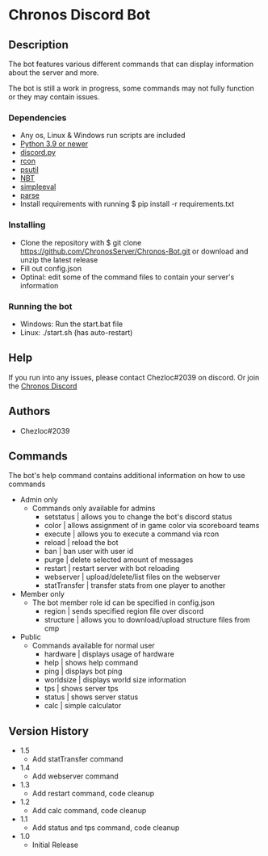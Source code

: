 # Chronos Discord Bot

## Description

The bot features various different commands that can display information about the server and more. 

The bot is still a work in progress, some commands may not fully function or they may contain issues.

### Dependencies

* Any os, Linux & Windows run scripts are included
* [Python 3.9 or newer](https://www.python.org/downloads/)
* [discord.py](https://pypi.org/project/discord.py/)
* [rcon](https://pypi.org/project/rcon/)
* [psutil](https://pypi.org/project/psutil/)
* [NBT](https://pypi.org/project/NBT/)
* [simpleeval](https://pypi.org/project/simpleeval/)
* [parse](https://pypi.org/project/parse/)
* Install requirements with running $ pip install -r requirements.txt

### Installing
* Clone the repository with $ git clone https://github.com/ChronosServer/Chronos-Bot.git or download and unzip the latest release
* Fill out config.json
* Optinal: edit some of the command files to contain your server's information

### Running the bot

* Windows: Run the start.bat file
* Linux: ./start.sh (has auto-restart)

## Help

If you run into any issues, please contact Chezloc#2039 on discord. Or join the [Chronos Discord](https://discord.gg/VvPucVAjUS)

## Authors

- Chezloc#2039 

## Commands

The bot's help command contains additional information on how to use commands 

* Admin only
    * Commands only available for admins
        - setstatus | allows you to change the bot's discord status
        - color | allows assignment of in game color via scoreboard teams
        - execute | allows you to execute a command via rcon
        - reload | reload the bot
        - ban | ban user with user id
        - purge | delete selected amount of messages
        - restart | restart server with bot reloading
        - webserver | upload/delete/list files on the webserver
        - statTransfer | transfer stats from one player to another
* Member only
    * The bot member role id can be specified in config.json
        - region | sends specified region file over discord
        - structure | allows you to download/upload structure files from cmp
* Public
    * Commands available for normal user
        - hardware | displays usage of hardware
        - help | shows help command
        - ping | displays bot ping
        - worldsize | displays world size information  
        - tps | shows server tps
        - status | shows server status
        - calc | simple calculator

## Version History
* 1.5
    * Add statTransfer command
* 1.4
    * Add webserver command
* 1.3
    * Add restart command, code cleanup 
* 1.2
    * Add calc command, code cleanup 
* 1.1
    * Add status and tps command, code cleanup
* 1.0
    * Initial Release
